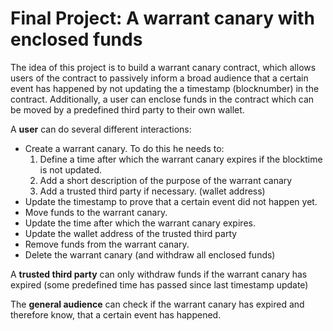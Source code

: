 # Final Project: A warrant canary with enclosed funds

The idea of this project is to build a warrant canary contract, which allows users of the contract to passively inform a broad audience that a certain event has happened by not updating the a timestamp (blocknumber) in the contract. Additionally, a user can enclose funds in the contract which can be moved by a predefined third party to their own wallet. 

A **user** can do several different interactions:

* Create a warrant canary. To do this he needs to:
  1. Define a time after which the warrant canary expires if the blocktime is not updated.
  2. Add a short description of the purpose of the warrant canary
  3. Add a trusted third party if necessary. (wallet address)
* Update the timestamp to prove that a certain event did not happen yet.
* Move funds to the warrant canary.
* Update the time after which the warrant canary expires.
* Update the wallet address of the trusted third party
* Remove funds from the warrant canary.
* Delete the warrant canary (and withdraw all enclosed funds)

A **trusted third party** can only withdraw funds if the warrant canary has expired (some predefined time has passed since last timestamp update)

The **general audience** can check if the warrant canary has expired and therefore know, that a certain event has happened.
